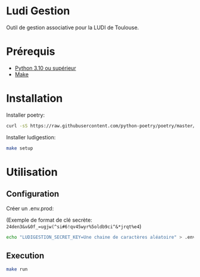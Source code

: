 # Ludi Gestion

Outil de gestion associative pour la LUDI de Toulouse.

# Prérequis

- [Python 3.10 ou supérieur](https://www.python.org/downloads/)
- [Make](https://www.gnu.org/software/make/)

# Installation

Installer poetry:

```bash
curl -sS https://raw.githubusercontent.com/python-poetry/poetry/master/get-poetry.py | python3
```

Installer ludigestion:

```bash
make setup
```

# Utilisation
## Configuration

Créer un .env.prod:

(Exemple de format de clé secrète: `24den3&v&0f_=ugjw(^si#6!qv45wyr%5oldb9ci^&*jrqt%e4`)
```bash
echo "LUDIGESTION_SECRET_KEY=Une chaine de caractères aléatoire" > .env.prod
```

## Execution

```bash
make run
```
